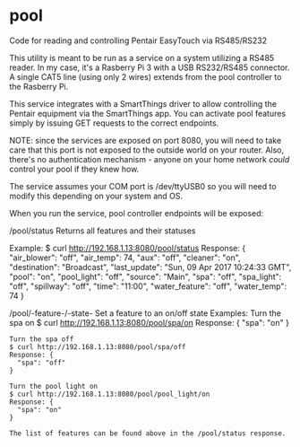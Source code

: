 # pool
Code for reading and controlling Pentair EasyTouch via RS485/RS232

This utility is meant to be run as a service on a system utilizing a RS485 reader.
In my case, it's a Rasberry Pi 3 with a USB RS232/RS485 connector.
A single CAT5 line (using only 2 wires) extends from the pool controller to the Rasberry Pi.

This service integrates with a SmartThings driver to allow controlling the Pentair 
equipment via the SmartThings app.  You can activate pool features simply by issuing
GET requests to the correct endpoints.

NOTE: since the services are exposed on port 8080, you will need to take care that
this port is not exposed to the outside world on your router.  Also, there's no authentication
mechanism - anyone on your home network *could* control your pool if they knew how.

The service assumes your COM port is /dev/ttyUSB0 so you will need to modify this
depending on your system and OS.

When you run the service, pool controller endpoints will be exposed:
  
  /pool/status
  Returns all features and their statuses
  
  Example:
    $ curl http://192.168.1.13:8080/pool/status
    Response: {
      "air_blower": "off",
      "air_temp": 74,
      "aux": "off",
      "cleaner": "on",
      "destination": "Broadcast",
      "last_update": "Sun, 09 Apr 2017 10:24:33 GMT",
      "pool": "on",
      "pool_light": "off",
      "source": "Main",
      "spa": "off",
      "spa_light": "off",
      "spillway": "off",
      "time": "11:00",
      "water_feature": "off",
      "water_temp": 74
    }
  
  /pool/-feature-/-state-
  Set a feature to an on/off state
  Examples:
    Turn the spa on
    $ curl http://192.168.1.13:8080/pool/spa/on
    Response: {
      "spa": "on"
    }
    
    Turn the spa off
    $ curl http://192.168.1.13:8080/pool/spa/off
    Response: {
      "spa": "off"
    }

    Turn the pool light on
    $ curl http://192.168.1.13:8080/pool/pool_light/on
    Response: {
      "spa": "on"
    }
    
    The list of features can be found above in the /pool/status response.
